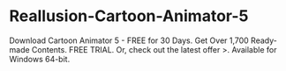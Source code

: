 # Reallusion-Cartoon-Animator-5
Download Cartoon Animator 5 - FREE for 30 Days. Get Over 1,700 Ready-made Contents. FREE TRIAL. Or, check out the latest offer >. Available for Windows 64-bit.
